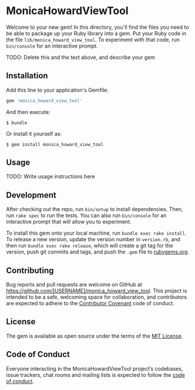 # MonicaHowardViewTool

Welcome to your new gem! In this directory, you'll find the files you need to be able to package up your Ruby library into a gem. Put your Ruby code in the file `lib/monica_howard_view_tool`. To experiment with that code, run `bin/console` for an interactive prompt.

TODO: Delete this and the text above, and describe your gem

## Installation

Add this line to your application's Gemfile:

```ruby
gem 'monica_howard_view_tool'
```

And then execute:

    $ bundle

Or install it yourself as:

    $ gem install monica_howard_view_tool

## Usage

TODO: Write usage instructions here

## Development

After checking out the repo, run `bin/setup` to install dependencies. Then, run `rake spec` to run the tests. You can also run `bin/console` for an interactive prompt that will allow you to experiment.

To install this gem onto your local machine, run `bundle exec rake install`. To release a new version, update the version number in `version.rb`, and then run `bundle exec rake release`, which will create a git tag for the version, push git commits and tags, and push the `.gem` file to [rubygems.org](https://rubygems.org).

## Contributing

Bug reports and pull requests are welcome on GitHub at https://github.com/[USERNAME]/monica_howard_view_tool. This project is intended to be a safe, welcoming space for collaboration, and contributors are expected to adhere to the [Contributor Covenant](http://contributor-covenant.org) code of conduct.

## License

The gem is available as open source under the terms of the [MIT License](https://opensource.org/licenses/MIT).

## Code of Conduct

Everyone interacting in the MonicaHowardViewTool project’s codebases, issue trackers, chat rooms and mailing lists is expected to follow the [code of conduct](https://github.com/[USERNAME]/monica_howard_view_tool/blob/master/CODE_OF_CONDUCT.md).
